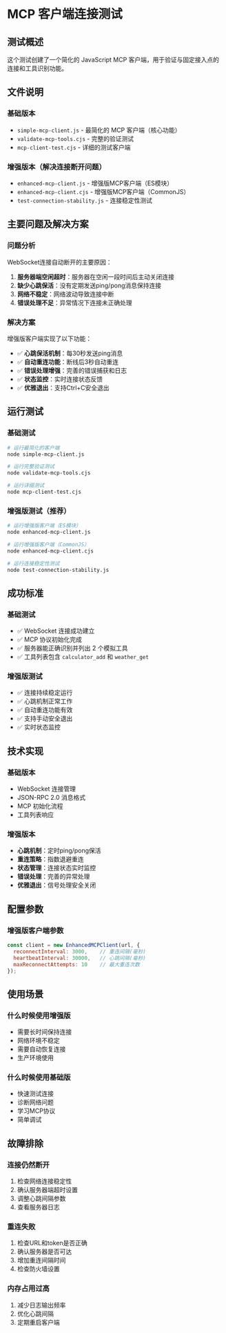 # MCP 客户端连接测试

## 测试概述

这个测试创建了一个简化的 JavaScript MCP 客户端，用于验证与固定接入点的连接和工具识别功能。

## 文件说明

### 基础版本
- `simple-mcp-client.js` - 最简化的 MCP 客户端（核心功能）
- `validate-mcp-tools.cjs` - 完整的验证测试
- `mcp-client-test.cjs` - 详细的测试客户端

### 增强版本（解决连接断开问题）
- `enhanced-mcp-client.js` - 增强版MCP客户端（ES模块）
- `enhanced-mcp-client.cjs` - 增强版MCP客户端（CommonJS）
- `test-connection-stability.js` - 连接稳定性测试

## 主要问题及解决方案

### 问题分析
WebSocket连接自动断开的主要原因：
1. **服务器端空闲超时**：服务器在空闲一段时间后主动关闭连接
2. **缺少心跳保活**：没有定期发送ping/pong消息保持连接
3. **网络不稳定**：网络波动导致连接中断
4. **错误处理不足**：异常情况下连接未正确处理

### 解决方案
增强版客户端实现了以下功能：
- ✅ **心跳保活机制**：每30秒发送ping消息
- ✅ **自动重连功能**：断线后3秒自动重连
- ✅ **错误处理增强**：完善的错误捕获和日志
- ✅ **状态监控**：实时连接状态反馈
- ✅ **优雅退出**：支持Ctrl+C安全退出

## 运行测试

### 基础测试
```bash
# 运行最简化的客户端
node simple-mcp-client.js

# 运行完整验证测试
node validate-mcp-tools.cjs

# 运行详细测试
node mcp-client-test.cjs
```

### 增强版测试（推荐）
```bash
# 运行增强版客户端（ES模块）
node enhanced-mcp-client.js

# 运行增强版客户端（CommonJS）
node enhanced-mcp-client.cjs

# 运行连接稳定性测试
node test-connection-stability.js
```

## 成功标准

### 基础测试
- ✅ WebSocket 连接成功建立
- ✅ MCP 协议初始化完成
- ✅ 服务器能正确识别并列出 2 个模拟工具
- ✅ 工具列表包含 `calculator_add` 和 `weather_get`

### 增强版测试
- ✅ 连接持续稳定运行
- ✅ 心跳机制正常工作
- ✅ 自动重连功能有效
- ✅ 支持手动安全退出
- ✅ 实时状态监控

## 技术实现

### 基础版本
- WebSocket 连接管理
- JSON-RPC 2.0 消息格式
- MCP 初始化流程
- 工具列表响应

### 增强版本
- **心跳机制**：定时ping/pong保活
- **重连策略**：指数退避重连
- **状态管理**：连接状态实时监控
- **错误处理**：完善的异常处理
- **优雅退出**：信号处理安全关闭

## 配置参数

### 增强版客户端参数
```javascript
const client = new EnhancedMCPClient(url, {
  reconnectInterval: 3000,    // 重连间隔(毫秒)
  heartbeatInterval: 30000,   // 心跳间隔(毫秒)
  maxReconnectAttempts: 10    // 最大重连次数
});
```

## 使用场景

### 什么时候使用增强版
- 需要长时间保持连接
- 网络环境不稳定
- 需要自动恢复连接
- 生产环境使用

### 什么时候使用基础版
- 快速测试连接
- 诊断网络问题
- 学习MCP协议
- 简单调试

## 故障排除

### 连接仍然断开
1. 检查网络连接稳定性
2. 确认服务器端超时设置
3. 调整心跳间隔参数
4. 查看服务器日志

### 重连失败
1. 检查URL和token是否正确
2. 确认服务器是否可达
3. 增加重连间隔时间
4. 检查防火墙设置

### 内存占用过高
1. 减少日志输出频率
2. 优化心跳间隔
3. 定期重启客户端